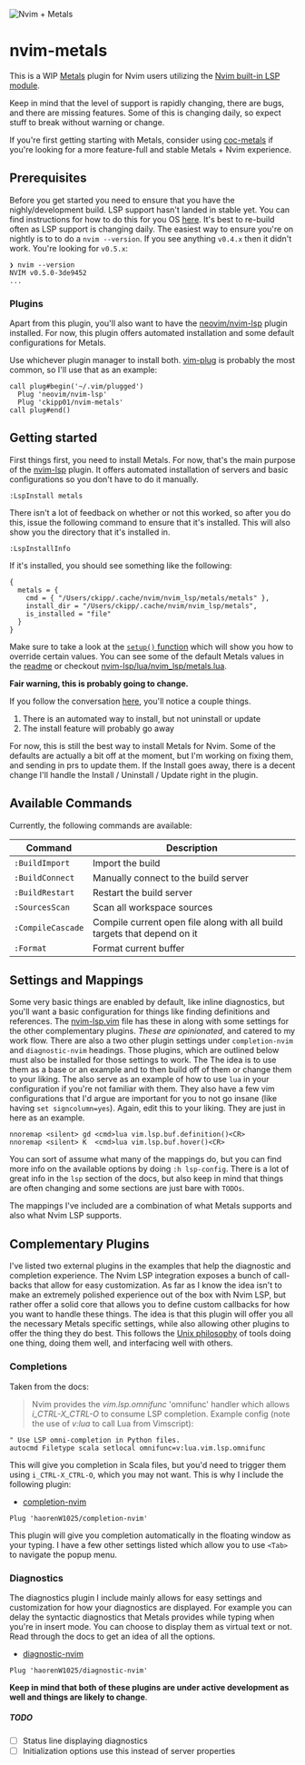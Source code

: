 ![Nvim + Metals](https://i.imgur.com/UvQ18ST.png)

# nvim-metals

This is a WIP [Metals](https://scalameta.org/metals/) plugin for Nvim users
utilizing the [Nvim built-in LSP module](https://neovim.io/doc/user/lsp.html).

Keep in mind that the level of support is rapidly changing, there are bugs, and
there are missing features. Some of this is changing daily, so expect stuff to
break without warning or change.

If you're first getting starting with Metals, consider using
[coc-metals](https://github.com/scalameta/coc-metals) if you're looking for a
more feature-full and stable Metals + Nvim experience.

## Prerequisites

Before you get started you need to ensure that you have the nighly/development
build. LSP support hasn't landed in stable yet. You can find instructions for
how to do this for you OS
[here](https://github.com/neovim/neovim/wiki/Installing-Neovim). It's best to
re-build often as LSP support is changing daily. The easiest way to ensure
you're on nightly is to to do a `nvim --version`. If you see anything `v0.4.x`
then it didn't work. You're looking for `v0.5.x`:

```vim
❯ nvim --version
NVIM v0.5.0-3de9452
...
```

### Plugins

Apart from this plugin, you'll also want to have the
[neovim/nvim-lsp](https://github.com/neovim/nvim-lsp) plugin installed. For now,
this plugin offers automated installation and some default configurations for
Metals.

Use whichever plugin manager to install both.
[vim-plug](https://github.com/junegunn/vim-plug) is probably the most common, so
I'll use that as an example:

```vim
call plug#begin('~/.vim/plugged')
  Plug 'neovim/nvim-lsp'
  Plug 'ckipp01/nvim-metals'
call plug#end()
```

## Getting started

First things first, you need to install Metals. For now, that's the main purpose
of the [nvim-lsp](https://github.com/neovim/nvim-lsp) plugin. It offers
automated installation of servers and basic configurations so you don't have to
do it manually.

```vim
:LspInstall metals
```

There isn't a lot of feedback on whether or not this worked, so after you do
this, issue the following command to ensure that it's installed. This will also
show you the directory that it's installed in.

```vim
:LspInstallInfo
```

If it's installed, you should see something like the following:

```vim
{
  metals = {
    cmd = { "/Users/ckipp/.cache/nvim/nvim_lsp/metals/metals" },
    install_dir = "/Users/ckipp/.cache/nvim/nvim_lsp/metals",
    is_installed = "file"
  }
}
```

Make sure to take a look at the [`setup()`
function](https://github.com/neovim/nvim-lsp#setup-function) which will show you
how to override certain values. You can see some of the default Metals values in
the [readme](https://github.com/neovim/nvim-lsp#metals) or checkout
[nvim-lsp/lua/nvim_lsp/metals.lua](https://github.com/neovim/nvim-lsp/blob/master/lua/nvim_lsp/metals.lua).

**Fair warning, this is probably going to change.**

If you follow the conversation
[here](https://github.com/neovim/nvim-lsp/issues/200), you'll notice a couple
things.

1. There is an automated way to install, but not uninstall or update
2. The install feature will probably go away

For now, this is still the best way to install Metals for Nvim. Some of the
defaults are actually a bit off at the moment, but I'm working on fixing them,
and sending in prs to update them. If the Install goes away, there is a decent
change I'll handle the Install / Uninstall / Update right in the plugin.

## Available Commands

Currently, the following commands are available:

Command           |Description
------------------|-------------------------------------
`:BuildImport`    | Import the build
`:BuildConnect`   | Manually connect to the build server
`:BuildRestart`   | Restart the build server
`:SourcesScan`    | Scan all workspace sources
`:CompileCascade` | Compile current open file along with all build targets that depend on it
`:Format`         | Format current buffer

## Settings and Mappings

Some very basic things are enabled by default, like inline diagnostics, but
you'll want a basic configuration for things like finding definitions and
references. The [nvim-lsp.vim](./nvim-lsp.vim) file has these in along with some
settings for the other complementary plugins. _These are opinionated_, and
catered to my work flow. There are also a two other plugin settings under
`completion-nvim` and `diagnostic-nvim` headings. Those plugins, which are
outlined below must also be installed for those settings to work. The The idea
is to use them as a base or an example and to then build off of them or change
them to your liking. The also serve as an example of how to use `lua` in your
configuration if you're not familiar with them. They also have a few vim
configurations that I'd argue are important for you to not go insane (like
having `set signcolumn=yes`). Again, edit this to your liking. They are just in
here as an example.

```vim
nnoremap <silent> gd <cmd>lua vim.lsp.buf.definition()<CR>
nnoremap <silent> K  <cmd>lua vim.lsp.buf.hover()<CR>
```

You can sort of assume what many of the mappings do, but you can find more info
on the available options by doing `:h lsp-config`. There is a lot of great info
in the `lsp` section of the docs, but also keep in mind that things are often
changing and some sections are just bare with `TODOs`.

The mappings I've included are a combination of what Metals supports and also
what Nvim LSP supports.

## Complementary Plugins

I've listed two external plugins in the examples that help the diagnostic and
completion experience. The Nvim LSP integration exposes a bunch of call-backs
that allow for easy customization. As far as I know the idea isn't to make an
extremely polished experience out of the box with Nvim LSP, but rather offer a
solid core that allows you to define custom callbacks for how you want to handle
these things. The idea is that this plugin will offer you all the necessary
Metals specific settings, while also allowing other plugins to offer the thing
they do best. This follows the [Unix
philosophy](https://en.wikipedia.org/wiki/Unix_philosophy) of tools doing one
thing, doing them well, and interfacing well with others.

### Completions

Taken from the docs:

> Nvim provides the _vim.lsp.omnifunc_ 'omnifunc' handler which allows
_i_CTRL-X_CTRL-O_ to consume LSP completion. Example config (note the use of
_v:lua_ to call Lua from Vimscript):

```vim
" Use LSP omni-completion in Python files.
autocmd Filetype scala setlocal omnifunc=v:lua.vim.lsp.omnifunc
```

This will give you completion in Scala files, but you'd need to trigger them
using `i_CTRL-X_CTRL-O`, which you may not want. This is why I include the
following plugin:

- [completion-nvim](https://github.com/haorenW1025/completion-nvim)

```vim
Plug 'haorenW1025/completion-nvim'
```
This plugin will give you completion automatically in the floating window as
your typing. I have a few other settings listed which allow you to use `<Tab>`
to navigate the popup menu.

### Diagnostics

The diagnostics plugin I include mainly allows for easy settings and
customization for how your diagnostics are displayed. For example you can delay
the syntactic diagnostics that Metals provides while typing when you're in
insert mode. You can choose to display them as virtual text or not. Read through
the docs to get an idea of all the options.

- [diagnostic-nvim](https://github.com/haorenW1025/diagnostic-nvim)

```vim
Plug 'haorenW1025/diagnostic-nvim'
```

**Keep in mind that both of these plugins are under active development as well
and things are likely to change**.

##### TODO
- [ ] Status line             displaying diagnostics
- [ ] Initialization options  use this instead of server properties
